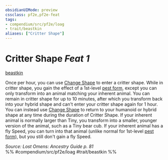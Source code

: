 ```yaml
---
obsidianUIMode: preview
cssclass: pf2e,pf2e-feat
tags:
- compendium/src/pf2e/loag
- trait/beastkin
aliases: ["Critter Shape"]
---
```

# Critter Shape  *Feat 1*  
[beastkin](/rules/traits/beastkin-loag.md)  


Once per hour, you can use [Change Shape](/rules/actions/change-shape-beastkin-loag.md) to enter a critter shape. While in critter shape, you gain the effect of a 1st-level [pest form](/compendium/spells/pest-form.md), except you can only transform into an animal matching your inherent animal. You can remain in critter shape for up to 10 minutes, after which you transform back into your hybrid shape and can't enter your critter shape again for 1 hour. You can instead use [Change Shape](/rules/actions/change-shape-beastkin-loag.md) to return to your humanoid or hybrid shape at any time during the duration of Critter Shape. If your inherent animal is normally larger than Tiny, you transform into a smaller, younger version of the animal, such as a Tiny bear cub. If your inherent animal has a fly Speed, you can turn into that animal (unlike normal for 1st-level [pest form](/compendium/spells/pest-form.md)), but you still don't gain a fly Speed.

*Source: Lost Omens: Ancestry Guide p. 81*  
%% #compendium/src/pf2e/loag #trait/beastkin %%